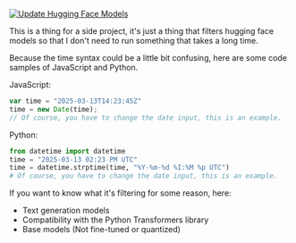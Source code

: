 [![Update Hugging Face Models](https://github.com/1TSnakers/models/actions/workflows/update_models.yml/badge.svg)](https://github.com/1TSnakers/models/actions/workflows/update_models.yml)

This is a thing for a side project, it's just a thing that filters hugging face models so that I don't need to run something that takes a long time.

Because the time syntax could be a little bit confusing, here are some code samples of JavaScript and Python.

JavaScript:
``` js
var time = "2025-03-13T14:23:45Z"
time = new Date(time);
// Of course, you have to change the date input, this is an example.
```

Python:
``` python
from datetime import datetime
time = "2025-03-13 02:23 PM UTC"
time = datetime.strptime(time, "%Y-%m-%d %I:%M %p UTC")
# Of course, you have to change the date input, this is an example.
```

If you want to know what it's filtering for some reason, here:
- Text generation models
- Compatibility with the Python Transformers library
- Base models (Not fine-tuned or quantized)
